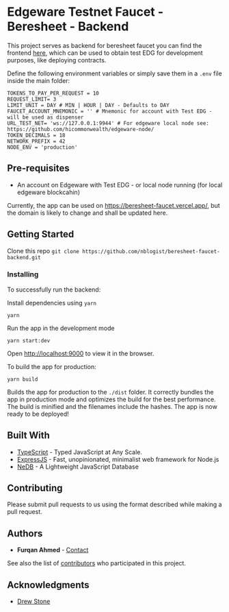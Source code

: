 # Edgeware Testnet Faucet - Beresheet - Backend

This project serves as backend for beresheet faucet you can find the frontend [here](https://github.com/nblogist/beresheet-faucet-frontend), which can be used to obtain test EDG for development purposes, like deploying contracts.

Define the following environment variables or simply save them in a `.env` file inside the main folder:
 
``` 
TOKENS_TO_PAY_PER_REQUEST = 10
REQUEST_LIMIT= 3
LIMIT_UNIT = DAY # MIN | HOUR | DAY - Defaults to DAY
FAUCET_ACCOUNT_MNEMONIC = '' # Mnemonic for account with Test EDG - will be used as dispenser
URL_TEST_NET= 'ws://127.0.0.1:9944' # For edgeware local node see: https://github.com/hicommonwealth/edgeware-node/
TOKEN_DECIMALS = 18 
NETWORK_PREFIX = 42
NODE_ENV = 'production'
```

## Pre-requisites
- An account on Edgeware with Test EDG - or local node running (for local edgeware blockcahin)

Currently, the app can be used on https://beresheet-faucet.vercel.app/, but the domain is likely to change and shall be updated here.

## Getting Started

Clone this repo ```git clone https://github.com/nblogist/beresheet-faucet-backend.git```

### Installing

To successfully run the backend:

Install dependencies using ```yarn```

```
yarn
```

Run the app in the development mode

```
yarn start:dev
```
Open [http://localhost:9000](http://localhost:9000) to view it in the browser.

To build the app for production:
```
yarn build
```

Builds the app for production to the `./dist` folder.
It correctly bundles the app in production mode and optimizes the build for the best performance.
The build is minified and the filenames include the hashes.
The app is now ready to be deployed!

## Built With

* [TypeScript](https://www.typescriptlang.org/) - Typed JavaScript at Any Scale.
* [ExpressJS](https://expressjs.com/) - Fast, unopinionated, minimalist web framework for Node.js
* [NeDB](https://github.com/louischatriot/nedb) - A Lightweight JavaScript Database

## Contributing

Please submit pull requests to us using the format described while making a pull request.

## Authors

* **Furqan Ahmed** - [Contact](https://www.flow.page/FurqanAhmed)

See also the list of [contributors](https://github.com/nblogist/beresheet-faucet-backend/contributors) who participated in this project.

## Acknowledgments

* [Drew Stone](https://github.com/drewstone/)
    